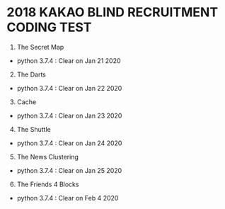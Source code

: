 # 2018 KAKAO BLIND RECRUITMENT CODING TEST

1. The Secret Map
- python 3.7.4 : Clear on Jan 21 2020

2. The Darts
- python 3.7.4 : Clear on Jan 22 2020

3. Cache
- python 3.7.4 : Clear on Jan 23 2020

4. The Shuttle
- python 3.7.4 : Clear on Jan 24 2020

5. The News Clustering
- python 3.7.4 : Clear on Jan 25 2020

6. The Friends 4 Blocks
- python 3.7.4 : Clear on Feb 4 2020

